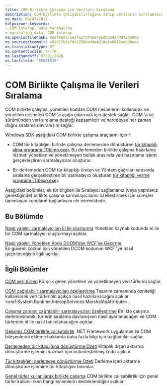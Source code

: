```yaml
---
title: COM Birlikte Çalışma ile Verileri Sıralama
description: COM birlikte çalışabilirliğine sahip verilerin sıralamasını kapsayan makalelere göz atın. Tlbimp.exe ve Tlbexp.exe araçları bir COM tür kitaplığı ve birlikte çalışma derlemesi arasında dönüştürülür.
ms.date: 09/07/2017
helpviewer_keywords:
- COM interop, data marshaling
- marshaling data, COM interop
ms.openlocfilehash: eedfb60a75e2fe5fafdaa786dbb54adddf28400e
ms.sourcegitcommit: e02d17b2cf9c1258dadda4810a5e6072a0089aee
ms.translationtype: MT
ms.contentlocale: tr-TR
ms.lasthandoff: 07/01/2020
ms.locfileid: "85621515"
---
```

# <a name="marshaling-data-with-com-interop"></a>COM Birlikte Çalışma ile Verileri Sıralama
COM birlikte çalışma, yönetilen koddan COM nesnelerini kullanarak ve yönetilen nesneleri COM 'a açığa çıkarmak için destek sağlar. COM 'a ve sürümünden veri sıralama desteği kapsamlıdır ve neredeyse her zaman doğru sıralama davranışını sağlar.  
  
 Windows SDK aşağıdaki COM birlikte çalışma araçlarını içerir:  
  
- COM tür kitaplığını birlikte çalışma derlemesine dönüştüren [tür kitaplığı alma programı (Tlbimp.exe)](../tools/tlbimp-exe-type-library-importer.md). Bu derlemeden birlikte çalışma hazırlama hizmeti yönetilen ve yönetilmeyen bellek arasında veri hazırlama işlemi gerçekleştiren sarmalayıcılar oluşturur.  
  
- Bir derlemeden COM tür kitaplığı üreten ve Yöntem çağrıları sırasında sıralama gerçekleştiren bir sarmalayıcı oluşturan [tür kitaplığı verme programı (Tlbexp.exe)](../tools/tlbexp-exe-type-library-exporter.md).  
  
 Aşağıdaki bölümler, ek tür bilgileri ile Sıralayıcı sağlamanız (veya yapmanız gerektiğinde) birlikte çalışma sarmalayıcılarını özelleştirmek için süreçler tanımlayan konuların bağlantısını ele vermektedir.  
  
## <a name="in-this-section"></a>Bu Bölümde  
[Nasıl yapılır: sarmalayıcıları El Ile oluşturma](how-to-create-wrappers-manually.md) Yönetilen kaynak kodunda el ile bir COM sarmalayıcı oluşturmayı açıklar.

 [Nasıl yapılır: Yönetilen Kodu DCOM’dan WCF’ye Geçirme](how-to-migrate-managed-code-dcom-to-wcf.md)  
 En güvenli çözüm için yönetilen DCOM kodunun WCF 'ye nasıl geçirileceğiyle ilgili açıklar.  
  
## <a name="related-sections"></a>İlgili Bölümler  
 [COM veri türleri](https://docs.microsoft.com/previous-versions/dotnet/netframework-4.0/sak564ww(v=vs.100))  
 Karşılık gelen yönetilen ve yönetilmeyen veri türlerini sağlar.  
  
 [COM çağrılabilir sarmalayıcıları özelleştirme](https://docs.microsoft.com/previous-versions/dotnet/netframework-4.0/3bwc828w(v=vs.100))  
 Tasarım zamanında özniteliği kullanılarak veri türlerinin açıkça nasıl hazırlanacağını açıklar <xref:System.Runtime.InteropServices.MarshalAsAttribute> .  
  
 [Çalışma zamanı çağrılabilir sarmalayıcıları özelleştirme](https://docs.microsoft.com/previous-versions/dotnet/netframework-4.0/e753eftz(v=vs.100))  
 Birlikte çalışma derlemesindeki türlerin sıralama davranışının nasıl ayarlanacağını ve COM türlerinin el ile nasıl tanımlanacağını açıklar.  
  
 [Gelişmiş COM birlikte çalışabilirlik](https://docs.microsoft.com/previous-versions/dotnet/netframework-4.0/bd9cdfyx(v=vs.100))  
 .NET Framework uygulamanıza COM bileşenlerini ekleme hakkında daha fazla bilgi için bağlantılar sağlar.  
  
 [Derlemeden tür kitaplığına dönüştürme Özeti](https://docs.microsoft.com/previous-versions/dotnet/netframework-4.0/xk1120c3(v=vs.100))  
 Kitaplık dışarı aktarma dönüştürme işlemini yazmak için bütünleştirilmiş kodu açıklar.  
  
 [Tür kitaplığını derlemeye dönüştürme Özeti](https://docs.microsoft.com/previous-versions/dotnet/netframework-4.0/k83zzh38(v=vs.100))  
 Derleme içeri aktarma dönüştürme işlemine tür kitaplığını tanımlar.  
  
 [Genel türler kullanılarak birlikte çalışma](https://docs.microsoft.com/previous-versions/dotnet/netframework-4.0/ms229590(v=vs.100))  
 COM birlikte çalışabilirlik için genel türler kullanılırken hangi eylemlerin desteklendiğini açıklar.

